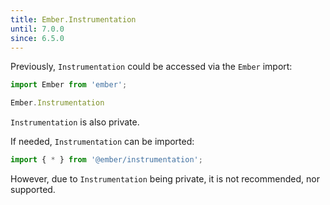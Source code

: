 ```yaml
---
title: Ember.Instrumentation
until: 7.0.0
since: 6.5.0
---
```



Previously, `Instrumentation` could be accessed via the `Ember` import:
```js
import Ember from 'ember';

Ember.Instrumentation
```
`Instrumentation` is also private.

If needed, `Instrumentation` can be imported:
```js
import { * } from '@ember/instrumentation';
```

However, due to `Instrumentation` being private, it is not recommended, nor supported.

